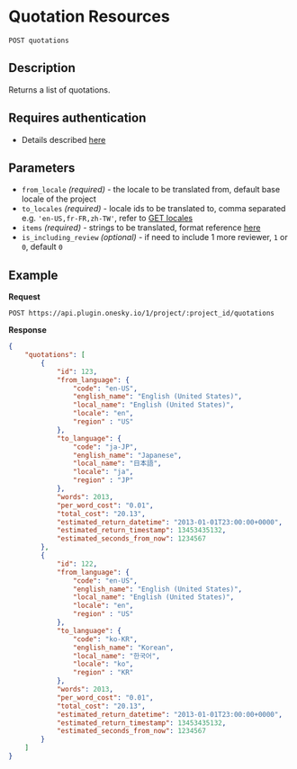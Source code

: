 # Quotation Resources

    POST quotations

## Description
Returns a list of quotations.


## Requires authentication
- Details described [here](/README.md#authentication)


## Parameters
- `from_locale` _(required)_ - the locale to be translated from, default base locale of the project
- `to_locales` _(required)_ - locale ids to be translated to, comma separated e.g. `'en-US,fr-FR,zh-TW'`, refer to [GET locales](/endpoints/locale/GET_locales.md)
- `items` _(required)_ - strings to be translated, format reference [here](/reference/formats.md#items)
- `is_including_review` _(optional)_ - if need to include 1 more reviewer, `1` or `0`, default `0`

## Example
**Request**

    POST https://api.plugin.onesky.io/1/project/:project_id/quotations

**Response**
``` json
{
    "quotations": [
        {
            "id": 123,
            "from_language": {
                "code": "en-US",
                "english_name": "English (United States)",
                "local_name": "English (United States)",
                "locale": "en",
                "region" : "US"
            },
            "to_language": {
                "code": "ja-JP",
                "english_name": "Japanese",
                "local_name": "日本語",
                "locale": "ja",
                "region" : "JP"
            },
            "words": 2013,
            "per_word_cost": "0.01",
            "total_cost": "20.13",
            "estimated_return_datetime": "2013-01-01T23:00:00+0000",
            "estimated_return_timestamp": 13453435132,
            "estimated_seconds_from_now": 1234567
        },
        {
            "id": 122,
            "from_language": {
                "code": "en-US",
                "english_name": "English (United States)",
                "local_name": "English (United States)",
                "locale": "en",
                "region" : "US"
            },
            "to_language": {
                "code": "ko-KR",
                "english_name": "Korean",
                "local_name": "한국어",
                "locale": "ko",
                "region" : "KR"
            },
            "words": 2013,
            "per_word_cost": "0.01",
            "total_cost": "20.13",
            "estimated_return_datetime": "2013-01-01T23:00:00+0000",
            "estimated_return_timestamp": 13453435132,
            "estimated_seconds_from_now": 1234567
        }
    ]
}
```
